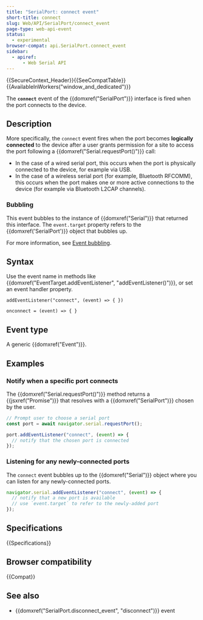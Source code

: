```yaml
---
title: "SerialPort: connect event"
short-title: connect
slug: Web/API/SerialPort/connect_event
page-type: web-api-event
status:
  - experimental
browser-compat: api.SerialPort.connect_event
sidebar:
  - apiref:
      - Web Serial API
---
```


{{SecureContext_Header}}{{SeeCompatTable}}{{AvailableInWorkers("window_and_dedicated")}}

The **`connect`** event of the {{domxref("SerialPort")}} interface is fired when the port connects to the device.

## Description

More specifically, the `connect` event fires when the port becomes **logically connected** to the device after a user grants permission for a site to access the port following a {{domxref("Serial.requestPort()")}} call:

- In the case of a wired serial port, this occurs when the port is physically connected to the device, for example via USB.
- In the case of a wireless serial port (for example, Bluetooth RFCOMM), this occurs when the port makes one or more active connections to the device (for example via Bluetooth L2CAP channels).

### Bubbling

This event bubbles to the instance of {{domxref("Serial")}} that returned this interface. The `event.target` property refers to the {{domxref('SerialPort')}} object that bubbles up.

For more information, see [Event bubbling](/en-US/docs/Learn_web_development/Core/Scripting/Event_bubbling).

## Syntax

Use the event name in methods like {{domxref("EventTarget.addEventListener", "addEventListener()")}}, or set an event handler property.

```js-nolint
addEventListener("connect", (event) => { })

onconnect = (event) => { }
```

## Event type

A generic {{domxref("Event")}}.

## Examples

### Notify when a specific port connects

The {{domxref("Serial.requestPort()")}} method returns a {{jsxref("Promise")}} that resolves with a {{domxref("SerialPort")}} chosen by the user.

```js
// Prompt user to choose a serial port
const port = await navigator.serial.requestPort();

port.addEventListener("connect", (event) => {
  // notify that the chosen port is connected
});
```

### Listening for any newly-connected ports

The `connect` event bubbles up to the {{domxref("Serial")}} object where you can listen for any newly-connected ports.

```js
navigator.serial.addEventListener("connect", (event) => {
  // notify that a new port is available
  // use `event.target` to refer to the newly-added port
});
```

## Specifications

{{Specifications}}

## Browser compatibility

{{Compat}}

## See also

- {{domxref("SerialPort.disconnect_event", "disconnect")}} event
